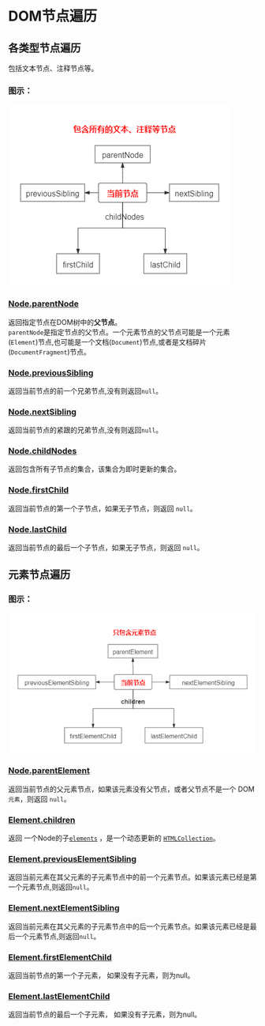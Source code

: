 # DOM节点遍历

## 各类型节点遍历

包括文本节点、注释节点等。

### 图示：

![节点树](../assets/img/allnodes.png)

### [Node.parentNode](https://developer.mozilla.org/zh-CN/docs/Web/API/Node/parentNode)
返回指定节点在DOM树中的**父节点**。    
`parentNode`是指定节点的父节点。一个元素节点的父节点可能是一个元素(`Element`)节点,也可能是一个文档(`Document`)节点,或者是文档碎片(`DocumentFragment`)节点。

### [Node.previousSibling](https://developer.mozilla.org/zh-CN/docs/Web/API/Node/previousSibling)

返回当前节点的前一个兄弟节点,没有则返回`null`。

### [Node.nextSibling](https://developer.mozilla.org/zh-CN/docs/Web/API/Node/nextSibling)

返回当前节点的紧跟的兄弟节点,没有则返回`null`。

### [Node.childNodes](https://developer.mozilla.org/zh-CN/docs/Web/API/Node/childNodes)

返回包含所有子节点的集合，该集合为即时更新的集合。

### [Node.firstChild](https://developer.mozilla.org/zh-CN/docs/Web/API/Node/firstChild)

返回当前节点的第一个子节点，如果无子节点，则返回 `null`。

### [Node.lastChild](https://developer.mozilla.org/zh-CN/docs/Web/API/Node/lastChild)

返回当前节点的最后一个子节点，如果无子节点，则返回 `null`。



## 元素节点遍历

### 图示：

![元素节点树](../assets/img/element.png)

### [Node.parentElement](https://developer.mozilla.org/zh-CN/docs/Web/API/Node/parentElement)

返回当前节点的父元素节点，如果该元素没有父节点，或者父节点不是一个 DOM `元素`，则返回 `null`。

### [Element.children](https://developer.mozilla.org/zh-CN/docs/Web/API/ParentNode/children)

返回 一个Node的子[`elements`](https://developer.mozilla.org/zh-CN/docs/Web/API/Element) ，是一个动态更新的 [`HTMLCollection`](https://developer.mozilla.org/zh-CN/docs/Web/API/HTMLCollection)。

### [Element.previousElementSibling](https://developer.mozilla.org/zh-CN/docs/Web/API/NonDocumentTypeChildNode/previousElementSibling)

返回当前元素在其父元素的子元素节点中的前一个元素节点。如果该元素已经是第一个元素节点,则返回`null`。

### [Element.nextElementSibling](https://developer.mozilla.org/zh-CN/docs/Web/API/NonDocumentTypeChildNode/nextElementSibling)

返回当前元素在其父元素的子元素节点中的后一个元素节点。如果该元素已经是最后一个元素节点,则返回`null`。

### [Element.firstElementChild](https://developer.mozilla.org/zh-CN/docs/Web/API/ParentNode/firstElementChild)

返回当前节点的第一个子元素， 如果没有子元素，则为null。

### [Element.lastElementChild](https://developer.mozilla.org/zh-CN/docs/Web/API/ParentNode/lastElementChild)

返回当前节点的最后一个子元素， 如果没有子元素，则为null。
